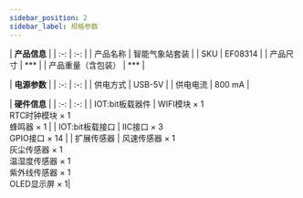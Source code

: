 ```yaml
---
sidebar_position: 2
sidebar_label: 规格参数
---
```

| **产品信息** |
| :-: | :-: |
| 产品名称 | 智能气象站套装 |
| SKU | EF08314 |
| 产品尺寸 | *** |
| 产品重量（含包装） | *** |

| **电源参数** |
| :-: | :-: |
| 供电方式 | USB-5V |
| 供电电流 | 800 mA |

| **硬件信息** |
| :-: | :-: |
| IOT:bit板载器件 | WIFI模块 × 1 <br> RTC时钟模块 × 1 <br> 蜂鸣器 × 1 |
| IOT:bit板载接口 | IIC接口 × 3 <br> GPIO接口 × 14 |
| 扩展传感器 | 风速传感器 × 1 <br> 灰尘传感器 × 1 <br> 温湿度传感器 × 1 <br> 紫外线传感器 × 1 <br> OLED显示屏 × 1|
